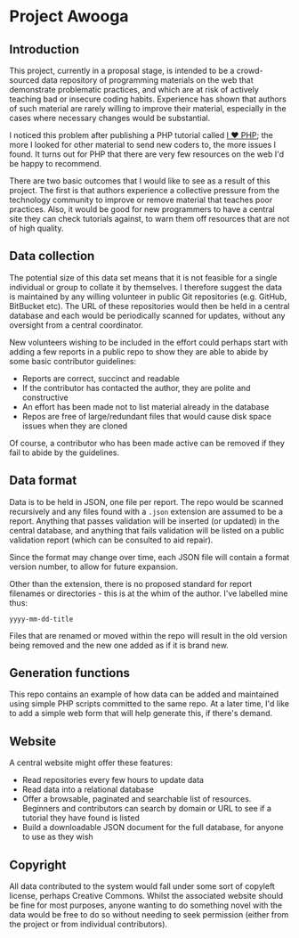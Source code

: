 Project Awooga
==============

Introduction
------

This project, currently in a proposal stage, is intended to be a crowd-sourced data repository of
programming materials on the web that demonstrate problematic practices, and which are at risk of
actively teaching bad or insecure coding habits. Experience has shown that authors of such material
are rarely willing to improve their material, especially in the cases where necessary changes
would be substantial.

I noticed this problem after publishing a PHP tutorial called [I ♥ PHP](http://ilovephp.jondh.me.uk);
the more I looked for other material to send new coders to, the more issues I found. It turns out for
PHP that there are very few resources on the web I'd be happy to recommend.

There are two basic outcomes that I would like to see as a result of this project. The first is
that authors experience a collective pressure from the technology community to improve or remove
material that teaches poor practices. Also, it would be good for new programmers to have a central
site they can check tutorials against, to warn them off resources that are not of high quality.

Data collection
------

The potential size of this data set means that it is not feasible for a single individual or group to
collate it by themselves. I therefore suggest the data is maintained by any willing volunteer in
public Git repositories (e.g. GitHub, BitBucket etc). The URL of these repositories would then be
held in a central database and each would be periodically scanned for updates, without any oversight
from a central coordinator.

New volunteers wishing to be included in the effort could perhaps start with adding a few reports in
a public repo to show they are able to abide by some basic contributor guidelines:

* Reports are correct, succinct and readable
* If the contributor has contacted the author, they are polite and constructive
* An effort has been made not to list material already in the database
* Repos are free of large/redundant files that would cause disk space issues when they are cloned

Of course, a contributor who has been made active can be removed if they fail to abide by the
guidelines.

Data format
-------

Data is to be held in JSON, one file per report. The repo would be scanned recursively and any
files found with a `.json` extension are assumed to be a report. Anything that passes validation
will be inserted (or updated) in the central database, and anything that fails validation will
be listed on a public validation report (which can be consulted to aid repair).

Since the format may change over time, each JSON file will contain a format version number, to
allow for future expansion.

Other than the extension, there is no proposed standard for report filenames or directories - this
is at the whim of the author. I've labelled mine thus:

	yyyy-mm-dd-title

Files that are renamed or moved within the repo will result in the old version being removed and
the new one added as if it is brand new.

Generation functions
-------

This repo contains an example of how data can be added and maintained using simple PHP scripts
committed to the same repo. At a later time, I'd like to add a simple web form that will help
generate this, if there's demand.

Website
-------

A central website might offer these features:

* Read repositories every few hours to update data
* Read data into a relational database
* Offer a browsable, paginated and searchable list of resources. Beginners and contributors can
search by domain or URL to see if a tutorial they have found is listed
* Build a downloadable JSON document for the full database, for anyone to use as they wish

Copyright
------

All data contributed to the system would fall under some sort of copyleft license, perhaps
Creative Commons. Whilst the associated website should be fine for most purposes, anyone wanting
to do something novel with the data would be free to do so without needing to seek permission
(either from the project or from individual contributors).
